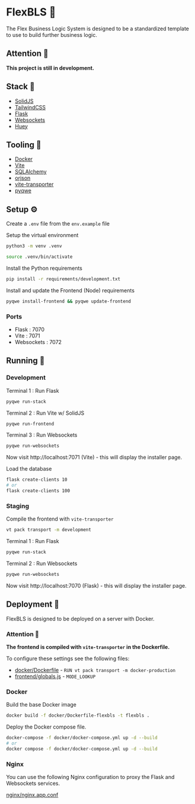 # FlexBLS 🤖

The Flex Business Logic System is designed to be a standardized template to use
to build further business logic.

## Attention 🚨

**This project is still in development.**

## Stack 🥞

- [SolidJS](https://www.solidjs.com/)
- [TailwindCSS](https://tailwindcss.com/)
- [Flask](https://palletsprojects.com/projects/flask)
- [Websockets](https://websockets.readthedocs.io/)
- [Huey](https://huey.readthedocs.io/)

## Tooling 🧰

- [Docker](https://www.docker.com/)
- [Vite](https://vitejs.dev/)
- [SQLAlchemy](https://www.sqlalchemy.org/)
- [orjson](https://pypi.org/project/orjson/)
- [vite-transporter](https://pypi.org/project/vite-transporter/)
- [pyqwe](https://pypi.org/project/pyqwe/)

## Setup ⚙️

Create a `.env` file from the `env.example` file

Setup the virtual environment

```bash
python3 -m venv .venv
```

```bash
source .venv/bin/activate
```

Install the Python requirements

```bash
pip install -r requirements/development.txt
```

Install and update the Frontend (Node) requirements

```bash
pyqwe install-frontend && pyqwe update-frontend
```

### Ports

- Flask : 7070
- Vite : 7071
- Websockets : 7072

## Running 🏃‍

### Development

Terminal 1 : Run Flask

```bash
pyqwe run-stack
```

Terminal 2 : Run Vite w/ SolidJS

```bash
pyqwe run-frontend
```

Terminal 3 : Run Websockets

```bash
pyqwe run-websockets
```

Now visit http://localhost:7071 (Vite) - this will display the installer page.

Load the database

```bash
flask create-clients 10
# or
flask create-clients 100
```

### Staging

Compile the frontend with `vite-transporter`

```bash
vt pack transport -m development
```

Terminal 1 : Run Flask

```bash
pyqwe run-stack
```

Terminal 2 : Run Websockets

```bash
pyqwe run-websockets
```

Now visit http://localhost:7070 (Flask) - this will display the installer page.


## Deployment 🚀

FlexBLS is designed to be deployed on a server with Docker.

### Attention 🚨

**The frontend is compiled with `vite-transporter` in the Dockerfile.**

To configure these settings see the following files:

- [docker/Dockerfile](Dockerfile) - `RUN vt pack transport -m docker-production`
- [frontend/globals.js](frontend%2Fglobals.js) - `MODE_LOOKUP`

### Docker

Build the base Docker image

```bash
docker build -f docker/Dockerfile-flexbls -t flexbls .
```

Deploy the Docker compose file.

```bash
docker-compose -f docker/docker-compose.yml up -d --build
# or
docker compose -f docker/docker-compose.yml up -d --build
```

### Nginx

You can use the following Nginx configuration to proxy the Flask and Websockets services.

[nginx/nginx.app.conf](nginx%2Fnginx.app.conf)

